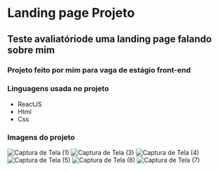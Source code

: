 # Landing page Projeto
## Teste avaliatóriode uma landing page falando sobre mim

### Projeto feito por mim para vaga de estágio front-end

### Linguagens usada no projeto 
- ReactJS
- Html
- Css
### Imagens do projeto
![Captura de Tela (1)](https://github.com/Puy0l/Lionsoft/assets/146766068/70d93b6d-c314-4d95-bc70-0d512013ddc6)
![Captura de Tela (3)](https://github.com/Puy0l/Lionsoft/assets/146766068/3ba09274-aba7-4d48-843a-08072238ae42)
![Captura de Tela (4)](https://github.com/Puy0l/Lionsoft/assets/146766068/18c7d969-a887-4303-b6bb-a0e6407096e9)
![Captura de Tela (5)](https://github.com/Puy0l/Lionsoft/assets/146766068/9f958231-5212-4785-b748-573a1e22b425)
![Captura de Tela (6)](https://github.com/Puy0l/Lionsoft/assets/146766068/e4183565-75c5-47ae-9c53-c349e4e065c5)
![Captura de Tela (7)](https://github.com/Puy0l/Lionsoft/assets/146766068/4da159d3-050b-45b6-8795-5ffcce7b110b)
